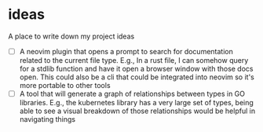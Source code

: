 # ideas
A place to write down my project ideas

- [ ] A neovim plugin that opens a prompt to search for documentation related to the current file type. E.g., In a rust file, I can somehow query for a stdlib function and have it open a browser window with those docs open. This could also be a cli that could be integrated into neovim so it's more portable to other tools
- [ ] A tool that will generate a graph of relationships between types in GO libraries. E.g., the kubernetes library has a very large set of types, being able to see a visual breakdown of those relationships would be helpful in navigating things
